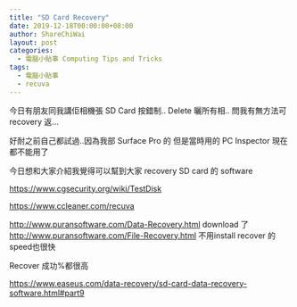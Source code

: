 ```yaml
---
title: "SD Card Recovery"
date: 2019-12-18T00:00:00+08:00
author: ShareChiWai
layout: post
categories:
  - 電腦小貼事 Computing Tips and Tricks
tags:
  - 電腦小貼事
  - recuva
---
```


今日有朋友同我講佢相機張 SD Card 按錯制..
Delete 曬所有相.. 問我有無方法可 recovery 返...

好耐之前自己都試過..因為我部 Surface Pro 的
但是當時用的 PC Inspector 現在都不能用了

今日想和大家介紹我覺得可以幫到大家 recovery SD card 的 software

https://www.cgsecurity.org/wiki/TestDisk

https://www.ccleaner.com/recuva


http://www.puransoftware.com/Data-Recovery.html
download 了
http://www.puransoftware.com/File-Recovery.html
不用install recover 的speed也很快

Recover 成功%都很高

https://www.easeus.com/data-recovery/sd-card-data-recovery-software.html#part9